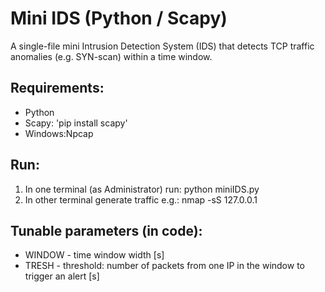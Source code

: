 # Mini IDS (Python / Scapy)

A single-file mini Intrusion Detection System (IDS) that detects TCP traffic anomalies (e.g. SYN-scan) within a time window.

## Requirements:
- Python
- Scapy: 'pip install scapy'
- Windows:Npcap

## Run:
1. In one terminal (as Administrator) run: python miniIDS.py
2. In other terminal generate traffic e.g.: nmap  -sS 127.0.0.1

## Tunable parameters (in code):
- WINDOW - time window width [s]
- TRESH - threshold: number of packets from one IP in the window to trigger an alert [s]
